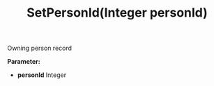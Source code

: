 ﻿---
uid: crmscript_ref_NSAssociate_SetPersonId
title: SetPersonId(Integer personId)
intellisense: NSAssociate.SetPersonId
keywords: NSAssociate, GetPersonId
so.topic: reference
---

Owning person record

**Parameter:** 
 - **personId** Integer

